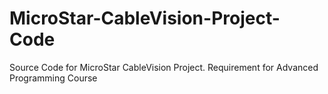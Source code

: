 # MicroStar-CableVision-Project-Code
Source Code for MicroStar CableVision Project. Requirement for Advanced Programming Course
